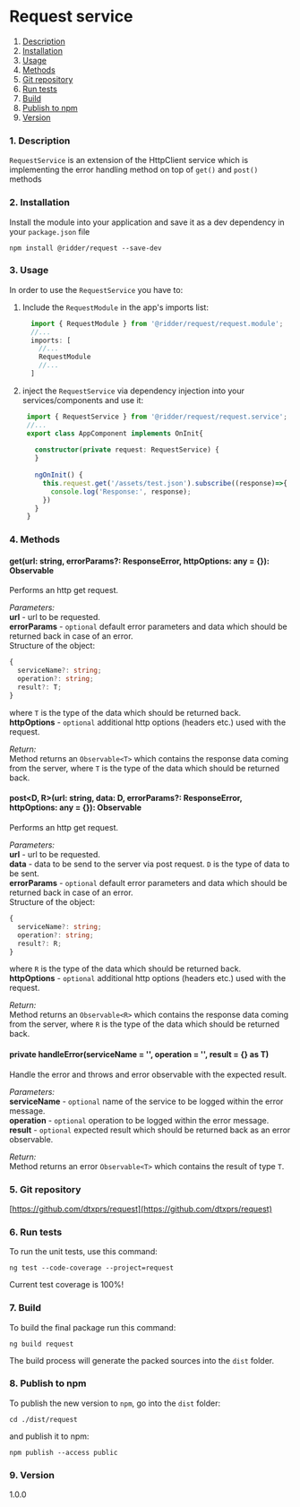 Request service
=====
1. [Description](#description)
2. [Installation](#installation)
3. [Usage](#usage)
4. [Methods](#methods)
5. [Git repository](#git)
6. [Run tests](#testing)
7. [Build](#build)
8. [Publish to npm](#publish)
9. [Version](#version)

### <a name="description"></a>1. Description
`RequestService` is an extension of the HttpClient service which is implementing the 
error handling method on top of `get()` and `post()` methods 
  
### <a name="installation"></a>2. Installation
Install the module into your application and save it as a dev 
dependency in your `package.json` file  
```
npm install @ridder/request --save-dev
```

### <a name="usage"></a>3. Usage
In order to use the `RequestService` you have to:
1. Include the `RequestModule` in the app's imports list:
   ```typescript
     import { RequestModule } from '@ridder/request/request.module';
     //...
     imports: [
       //...
       RequestModule
       //...
     ]
   ```
2. inject the `RequestService` via dependency injection 
into your services/components and use it:
   ```typescript
    import { RequestService } from '@ridder/request/request.service';
    //...
    export class AppComponent implements OnInit{
    
      constructor(private request: RequestService) {
      }
    
      ngOnInit() {
        this.request.get('/assets/test.json').subscribe((response)=>{
          console.log('Response:', response);
        })
      }
    }
   ```
  
### <a name="methods"></a>4. Methods
  
#### get<T>(url: string, errorParams?: ResponseError<T>, httpOptions: any = {}): Observable<T>
Performs an http get request.
  
*Parameters:*  
**url** - url to be requested.  
**errorParams** - `optional` default error parameters and data which should be returned back in 
case of an error.  
Structure of the object:
```typescript
{
  serviceName?: string;
  operation?: string;
  result?: T;
}
``` 
where `T` is the type of the data which should be returned back.  
**httpOptions** - `optional` additional http options (headers etc.) used with the request.  
  
*Return:*  
Method returns an `Observable<T>` which contains the response data coming from the server, 
where `T` is the type of the data which should be returned back.    
  
#### post<D, R>(url: string, data: D, errorParams?: ResponseError<R>, httpOptions: any = {}): Observable<R>
Performs an http get request.
  
*Parameters:*  
**url** - url to be requested.  
**data** - data to be send to the server via post request. `D` is the type of data to be sent.  
**errorParams** - `optional` default error parameters and data which should be returned back in 
case of an error.  
Structure of the object:
```typescript
{
  serviceName?: string;
  operation?: string;
  result?: R;
}
``` 
where `R` is the type of the data which should be returned back.  
**httpOptions** - `optional` additional http options (headers etc.) used with the request.  
  
*Return:*  
Method returns an `Observable<R>` which contains the response data coming from the server, 
where `R` is the type of the data which should be returned back.    
  
#### private handleError<T>(serviceName = '', operation = '', result = {} as T)
Handle the error and throws and error observable with the expected result.
  
*Parameters:*  
**serviceName** - `optional` name of the service to be logged within the error message.  
**operation** - `optional` operation to be logged within the error message.  
**result** - `optional` expected result which should be returned back as an error observable.  

*Return:*  
Method returns an error `Observable<T>` which contains the result of type `T`. 
  
  
### <a name="git"></a>5. Git repository
[https://github.com/dtxprs/request](https://github.com/dtxprs/request)

### <a name="testing"></a>6. Run tests
To run the unit tests, use this command:
```
ng test --code-coverage --project=request
```
Current test coverage is 100%!

### <a name="build"></a>7. Build
To build the final package run this command:
```
ng build request
```
The build process will generate the packed sources into the `dist` folder.  

### <a name="publish"></a>8. Publish to npm
To publish the new version to `npm`, go into the `dist` folder:
```
cd ./dist/request
```
and publish it to npm:
```
npm publish --access public
```

### <a name="version"></a>9. Version
1.0.0
